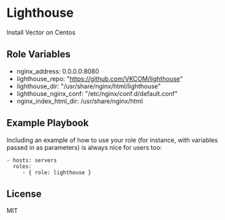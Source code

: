 Lighthouse
=========

Install Vector on Centos

Role Variables
--------------

* nginx_address: 0.0.0.0:8080
* lighthouse_repo: "https://github.com/VKCOM/lighthouse"
* lighthouse_dir: "/usr/share/nginx/html/lighthouse"
* lighthouse_nginx_conf: "/etc/nginx/conf.d/default.conf"
* nginx_index_html_dir: /usr/share/nginx/html


Example Playbook
----------------

Including an example of how to use your role (for instance, with variables passed in as parameters) is always nice for users too:

    - hosts: servers
      roles:
         - { role: lighthouse }

License
-------

MIT

